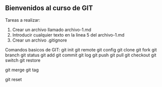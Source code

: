 ## Bienvenidos al curso de GIT

Tareas a realizar:
1) Crear un archivo llamado archivo-1.md
2) Introducir cualquier texto en la linea 5 del archivo-1.md
3) Crear un archivo .gitignore

Comandos basicos de GIT:
git init
git remote
git config
git clone
git fork
git branch
git status
git add
git commit
git log
git push
git pull
git checkout
git switch
git restore

git merge
git tag

git reset
